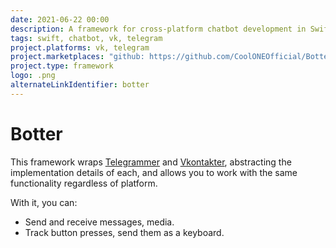 ```yaml
---
date: 2021-06-22 00:00
description: A framework for cross-platform chatbot development in Swift. This framework wraps Telegrammer and Vkontakter, abstracting the implementation details of each.
tags: swift, chatbot, vk, telegram
project.platforms: vk, telegram
project.marketplaces: "github: https://github.com/CoolONEOfficial/Botter"
project.type: framework
logo: .png
alternateLinkIdentifier: botter
---
```

# Botter

This framework wraps [Telegrammer](https://github.com/givip/Telegrammer) and [Vkontakter](/projects/vkontakter), abstracting the implementation details of each, and allows you to work with the same functionality regardless of platform.

With it, you can:  
- Send and receive messages, media.
- Track button presses, send them as a keyboard.
